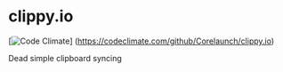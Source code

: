 clippy.io 
=========
[![Code Climate](http://img.shields.io/codeclimate/github/Corelaunch/clippy.io.svg)]
(https://codeclimate.com/github/Corelaunch/clippy.io)

Dead simple clipboard syncing

